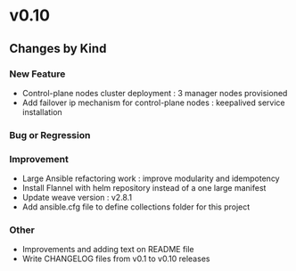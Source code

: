 # v0.10

## Changes by Kind

### New Feature

- Control-plane nodes cluster deployment : 3 manager nodes provisioned
- Add failover ip mechanism for control-plane nodes : keepalived service installation

### Bug or Regression

### Improvement

- Large Ansible refactoring work : improve modularity and idempotency
- Install Flannel with helm repository instead of a one large manifest
- Update weave version : v2.8.1 
- Add ansible.cfg file to define collections folder for this project

### Other

- Improvements and adding text on README file
- Write CHANGELOG files from v0.1 to v0.10 releases

